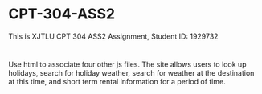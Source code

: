 # CPT-304-ASS2 
This is XJTLU CPT 304 ASS2 Assignment, Student ID: 1929732
#
Use html to associate four other js files.
The site allows users to look up holidays, search for holiday weather, 
search for weather at the destination at this time, and short term rental information for a period of time.

